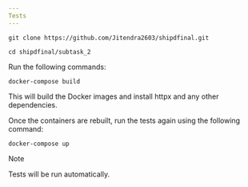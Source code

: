 ```yaml
---
Tests
---
```

```
git clone https://github.com/Jitendra2603/shipdfinal.git
```
```
cd shipdfinal/subtask_2
```
Run the following commands:

```
docker-compose build
```
This will build the Docker images and install httpx and any other dependencies.

Once the containers are rebuilt, run the tests again using the following command:

```
docker-compose up
```
> [!Note]
> Tests will be run automatically.
